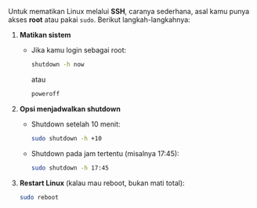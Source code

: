 Untuk mematikan Linux melalui **SSH**, caranya sederhana, asal kamu punya akses **root** atau pakai `sudo`. Berikut langkah-langkahnya:

1. **Matikan sistem**

   * Jika kamu login sebagai root:

     ```bash
     shutdown -h now
     ```

     atau

     ```bash
     poweroff
     ```

3. **Opsi menjadwalkan shutdown**

   * Shutdown setelah 10 menit:

     ```bash
     sudo shutdown -h +10
     ```
   * Shutdown pada jam tertentu (misalnya 17:45):

     ```bash
     sudo shutdown -h 17:45
     ```

4. **Restart Linux** (kalau mau reboot, bukan mati total):

   ```bash
   sudo reboot
   ```


